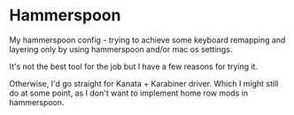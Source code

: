 # Hammerspoon

My hammerspoon config - trying to achieve some keyboard remapping and layering only by using hammerspoon and/or mac os settings.

It's not the best tool for the job but I have a few reasons for trying it.

Otherwise, I'd go straight for Kanata + Karabiner driver. Which I might still do at some point, as I don't want to implement home row mods in hammerspoon.

